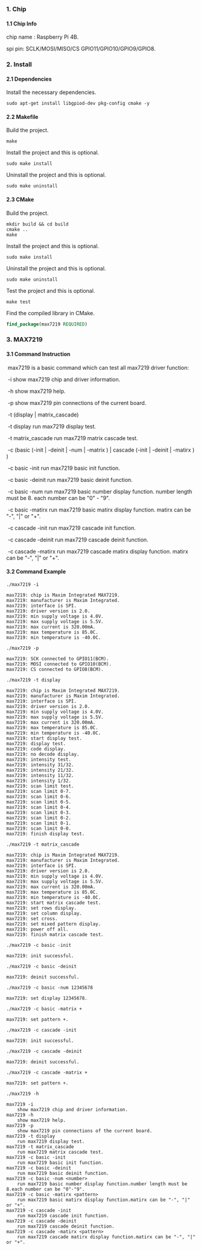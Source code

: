 ### 1. Chip

#### 1.1 Chip Info

chip name : Raspberry Pi 4B.

spi pin: SCLK/MOSI/MISO/CS GPIO11/GPIO10/GPIO9/GPIO8.

### 2. Install

#### 2.1 Dependencies

Install the necessary dependencies.

```shell
sudo apt-get install libgpiod-dev pkg-config cmake -y
```

#### 2.2 Makefile

Build the project.

```shell
make
```

Install the project and this is optional.

```shell
sudo make install
```

Uninstall the project and this is optional.

```shell
sudo make uninstall
```

#### 2.3 CMake

Build the project.

```shell
mkdir build && cd build 
cmake .. 
make
```

Install the project and this is optional.

```shell
sudo make install
```

Uninstall the project and this is optional.

```shell
sudo make uninstall
```

Test the project and this is optional.

```shell
make test
```

Find the compiled library in CMake. 

```cmake
find_package(max7219 REQUIRED)
```


### 3. MAX7219

#### 3.1 Command Instruction

​          max7219 is a basic command which can test all max7219 driver function:

​           -i        show max7219 chip and driver information.

​           -h       show max7219 help.

​           -p       show max7219 pin connections of the current board.

​           -t (display | matrix_cascade)

​           -t display        run max7219 display test.

​           -t matrix_cascade        run max7219 matrix cascade test.

​           -c (basic (-init | -deinit | -num <number> | -matrix <pattern> ) | cascade (-init | -deinit | -matirx <pattern>) )

​           -c basic -init        run max7219 basic init function.

​           -c basic -deinit        run max7219 basic deinit function.

​           -c basic -num <number>        run max7219 basic number display function. number length must be 8. each number can be "0" - "9".

​           -c basic -matirx <pattern>        run max7219 basic matirx display function. matirx can be "-", "|" or "+".

​           -c cascade -init        run max7219 cascade init function.

​           -c cascade -deinit        run max7219 cascade deinit function.

​           -c cascade -matirx <pattern>        run max7219 cascade matirx display function. matirx can be "-", "|" or "+".

#### 3.2 Command Example

```shell
./max7219 -i

max7219: chip is Maxim Integrated MAX7219.
max7219: manufacturer is Maxim Integrated.
max7219: interface is SPI.
max7219: driver version is 2.0.
max7219: min supply voltage is 4.0V.
max7219: max supply voltage is 5.5V.
max7219: max current is 320.00mA.
max7219: max temperature is 85.0C.
max7219: min temperature is -40.0C.
```

```shell
./max7219 -p

max7219: SCK connected to GPIO11(BCM).
max7219: MOSI connected to GPIO10(BCM).
max7219: CS connected to GPIO8(BCM).
```

```shell
./max7219 -t display

max7219: chip is Maxim Integrated MAX7219.
max7219: manufacturer is Maxim Integrated.
max7219: interface is SPI.
max7219: driver version is 2.0.
max7219: min supply voltage is 4.0V.
max7219: max supply voltage is 5.5V.
max7219: max current is 320.00mA.
max7219: max temperature is 85.0C.
max7219: min temperature is -40.0C.
max7219: start display test.
max7219: display test.
max7219: code display.
max7219: no decode display.
max7219: intensity test.
max7219: intensity 31/32.
max7219: intensity 21/32.
max7219: intensity 11/32.
max7219: intensity 1/32.
max7219: scan limit test.
max7219: scan limit 0-7.
max7219: scan limit 0-6.
max7219: scan limit 0-5.
max7219: scan limit 0-4.
max7219: scan limit 0-3.
max7219: scan limit 0-2.
max7219: scan limit 0-1.
max7219: scan limit 0-0.
max7219: finish display test.
```

```shell
./max7219 -t matrix_cascade

max7219: chip is Maxim Integrated MAX7219.
max7219: manufacturer is Maxim Integrated.
max7219: interface is SPI.
max7219: driver version is 2.0.
max7219: min supply voltage is 4.0V.
max7219: max supply voltage is 5.5V.
max7219: max current is 320.00mA.
max7219: max temperature is 85.0C.
max7219: min temperature is -40.0C.
max7219: start matrix cascade test.
max7219: set rows display.
max7219: set column display.
max7219: set cross.
max7219: set mixed pattern display.
max7219: power off all.
max7219: finish matrix cascade test.
```

```shell
./max7219 -c basic -init

max7219: init successful.
```

```shell
./max7219 -c basic -deinit

max7219: deinit successful.
```

```shell
./max7219 -c basic -num 12345678

max7219: set display 12345678.
```

```shell
./max7219 -c basic -matrix +

max7219: set pattern +.
```

```shell
./max7219 -c cascade -init

max7219: init successful.
```

```shell
./max7219 -c cascade -deinit

max7219: deinit successful.
```

```shell
./max7219 -c cascade -matrix +

max7219: set pattern +.
```

```shell
./max7219 -h

max7219 -i
	show max7219 chip and driver information.
max7219 -h
	show max7219 help.
max7219 -p
	show max7219 pin connections of the current board.
max7219 -t display
	run max7219 display test.
max7219 -t matrix_cascade
	run max7219 matrix cascade test.
max7219 -c basic -init
	run max7219 basic init function.
max7219 -c basic -deinit
	run max7219 basic deinit function.
max7219 -c basic -num <number>
	run max7219 basic number display function.number length must be 8.each number can be "0"-"9".
max7219 -c basic -matirx <pattern>
	run max7219 basic matirx display function.matirx can be "-", "|" or "+".
max7219 -c cascade -init
	run max7219 cascade init function.
max7219 -c cascade -deinit
	run max7219 cascade deinit function.
max7219 -c cascade -matirx <pattern>
	run max7219 cascade matirx display function.matirx can be "-", "|" or "+".
```


